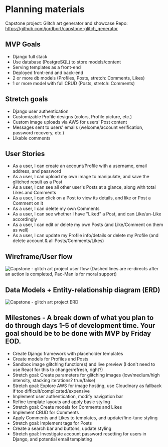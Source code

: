 # Planning materials

Capstone project: Glitch art generator and showcase
Repo: https://github.com/jordbort/capstone-glitch_generator

## MVP Goals
  - Django full stack
  - Use database (PostgreSQL) to store models/content
  - Serving templates as a front-end
  - Deployed front-end and back-end 
  - 2 or more db models (Profiles, Posts, stretch: Comments, Likes)
  - 1 or more model with full CRUD (Posts, stretch: Comments)

## Stretch goals
  - Django user authentication
  - Customizable Profile designs (colors, Profile picture, etc.)
  - Custom image uploads via AWS for users' Post content
  - Messages sent to users' emails (welcome/account verification, password recovery, etc.)
  - Likable comments

## User Stories
- As a user, I can create an account/Profile with a username, email address, and password
- As a user, I can upload my own image to manipulate, and save the glitched result as a Post
- As a user, I can see all other user's Posts at a glance, along with total Likes and Comments
- As a user, I can click on a Post to view its details, and like or Post a Comment on it
- As a user, I can delete my own Comments
- As a user, I can see whether I have "Liked" a Post, and can Like/un-Like accordingly
- As a user, I can edit or delete my own Posts (and Like/Comment on them as well)
- As a user, I can update my Profile info/details or delete my Profile (and delete account & all Posts/Comments/Likes)

## Wireframe/User flow
![Capstone - glitch art project user flow](https://user-images.githubusercontent.com/115664302/215382399-91c02757-4461-4d6d-87cc-7853eadd88d9.png)
(Dashed lines are re-directs after an action is completed, Pac-Man is for moral support)

## Data Models + Entity-relationship diagram (ERD)
![Capstone - glitch art project ERD](https://user-images.githubusercontent.com/115664302/215382429-09fd0be8-433c-41ae-811b-20a32ac5082b.png)

## Milestones - A break down of what you plan to do through days 1-5 of development time. Your goal should be to be done with MVP by Friday EOD.
- Create Django framework with placeholder templates
- Create models for Profiles and Posts
- Sandbox image glitching function(s) and live preview (I don't need to use React for this to change/refresh, right?)
- Stretch goal: Create parameters for glitching images (low/medium/high intensity, stacking iterations? true/false)
- Stretch goal: Explore AWS for image hosting, use Cloudinary as fallback if too difficult/complicated/expensive
- Implement user authentication, modify navigation bar
- Refine template layouts and apply basic styling
- Stretch goal: Create models for Comments and Likes
- Implement CRUD for Comments
- Apply Comments and Likes to templates, and update/fine-tune styling
- Stretch goal: Implement tags for Posts
- Create a search bar and buttons, update styling
- Stretch goal: Investigate account password resetting for users in Django, and potential email templating
